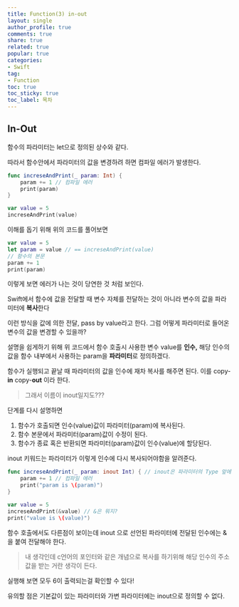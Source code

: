 ```yaml
---
title: Function(3) in-out
layout: single
author_profile: true
comments: true
share: true
related: true
popular: true
categories:
- Swift
tag:
- Function
toc: true
toc_sticky: true
toc_label: 목차
---
```


## In-Out

함수의 파라미터는 let으로 정의된 상수와 같다.

따라서 함수안에서 파라미터의 값을 변경하려 하면 컴파일 에러가 발생한다.

```swift
func increseAndPrint(_ param: Int) {
    param += 1 // 컴파일 에러
    print(param)
}

var value = 5
increseAndPrint(value)
```

이해를 돕기 위해 위의 코드를 풀어보면

```swift
var value = 5
let param = value // == increseAndPrint(value)
// 함수의 본문 
param += 1
print(param)
```

이렇게 보면 에러가 나는 것이 당연한 것 처럼 보인다.

Swift에서 함수에 값을 전달할 때 변수 자체를 전달하는 것이 아니라 변수의 값을 파라미터에 **복사**한다

이런 방식을 값에 의한 전달, pass by value라고 한다. 그럼 어떻게 파라미터로 들어온 변수의 값을 변경할 수 있을까?

설명을 쉽게하기 위해 위 코드에서 함수 호출시 사용한 변수 value를 **인수,** 해당 인수의 값을 함수 내부에서 사용하는 param을 **파라미터**로 정의하겠다.

함수가 실행되고 끝날 때 파라미터의 값을 인수에 재차 복사를 해주면 된다. 이를 copy-**in** copy-**out** 이라 한다.

>그래서 이름이 inout일지도???

단계를 다시 설명하면

1. 함수가 호출되면 인수(value)값이 파라미터(param)에 복사된다.
2. 함수 본문에서 파라미터(param)값이 수정이 된다.
3. 함수가 종료 혹은 반환되면 파라미터(param)값이 인수(value)에 할당된다.

inout 키워드는 파라미터가 이렇게 인수에 다시 복사되어야함을 알려준다. 

```swift
func increseAndPrint(_ param: inout Int) { // inout은 파라미터의 Type 앞에 선언
    param += 1 // 컴파일 에러
    print("param is \(param)")
}

var value = 5
increseAndPrint(&value) // &은 뭐지?
print("value is \(value)")
```

함수 호출에서도 다른점이 보이는데 inout 으로 선언된 파라미터에 전달된 인수에는 &을 붙여 전달해야 한다.

> 내 생각인데 c언어의 포인터와 같은 개념으로 복사를 하기위해 해당 인수의 주소값을 받는 거란 생각이 든다.

실행해 보면 모두 6이 출력되는걸 확인할 수 있다!

유의할 점은 기본값이 있는 파라미터와 가변 파라미터에는 inout으로 정의할 수 없다.
